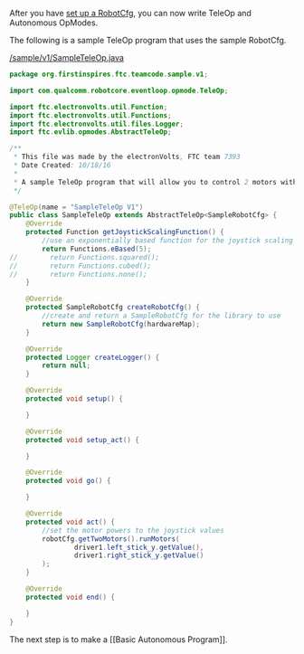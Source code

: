 After you have [set up a RobotCfg](Robot-Configuration.md), you can now write TeleOp and Autonomous OpModes.

The following is a sample TeleOp program that uses the sample RobotCfg.

[/sample/v1/SampleTeleOp.java](https://github.com/FTC7393/EVLib/blob/master/sample/v1/SampleTeleOp.java)
```java
package org.firstinspires.ftc.teamcode.sample.v1;

import com.qualcomm.robotcore.eventloop.opmode.TeleOp;

import ftc.electronvolts.util.Function;
import ftc.electronvolts.util.Functions;
import ftc.electronvolts.util.files.Logger;
import ftc.evlib.opmodes.AbstractTeleOp;

/**
 * This file was made by the electronVolts, FTC team 7393
 * Date Created: 10/18/16
 *
 * A sample TeleOp program that will allow you to control 2 motors with the left and right joysticks
 */

@TeleOp(name = "SampleTeleOp V1")
public class SampleTeleOp extends AbstractTeleOp<SampleRobotCfg> {
    @Override
    protected Function getJoystickScalingFunction() {
        //use an exponentially based function for the joystick scaling to allow fine control
        return Functions.eBased(5);
//        return Functions.squared();
//        return Functions.cubed();
//        return Functions.none();
    }

    @Override
    protected SampleRobotCfg createRobotCfg() {
        //create and return a SampleRobotCfg for the library to use
        return new SampleRobotCfg(hardwareMap);
    }

    @Override
    protected Logger createLogger() {
        return null;
    }

    @Override
    protected void setup() {

    }

    @Override
    protected void setup_act() {

    }

    @Override
    protected void go() {

    }

    @Override
    protected void act() {
        //set the motor powers to the joystick values
        robotCfg.getTwoMotors().runMotors(
                driver1.left_stick_y.getValue(),
                driver1.right_stick_y.getValue()
        );
    }

    @Override
    protected void end() {

    }
}
```

The next step is to make a [[Basic Autonomous Program]].